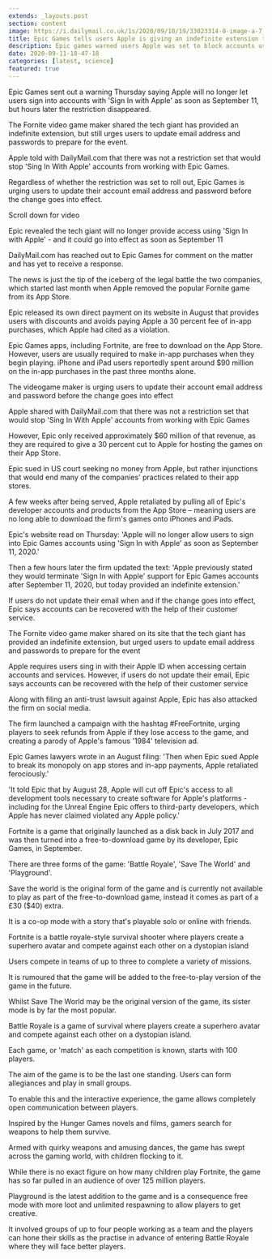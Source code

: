 ```yaml
---
extends: _layouts.post
section: content
image: https://i.dailymail.co.uk/1s/2020/09/10/19/33023314-0-image-a-7_1599762834372.jpg 
title: Epic Games tells users Apple is giving an indefinite extension to sing in with Apple IDs 
description: Epic games warned users Apple was set to block accounts using Sign In With Apple. The game maker then said the tech giant is giving an extension - but Apple says there was not a restriction in place. 
date: 2020-09-11-18-47-18 
categories: [latest, science] 
featured: true 
--- 
```

Epic Games sent out a warning Thursday saying Apple will no longer let users sign into accounts with 'Sign In with Apple' as soon as September 11, but hours later the restriction disappeared.

The Fornite video game maker shared the tech giant has provided an indefinite extension, but still urges users to update email address and passwords to prepare for the event.

Apple told with DailyMail.com that there was not a restriction set that would stop 'Sing In With Apple' accounts from working with Epic Games. 

Regardless of whether the restriction was set to roll out, Epic Games is urging users to update their account email address and password before the change goes into effect. 

Scroll down for video 

Epic revealed the tech giant will no longer provide access using 'Sign In with Apple' - and it could go into effect as soon as September 11

DailyMail.com has reached out to Epic Games for comment on the matter and has yet to receive a response.

The news is just the tip of the iceberg of the legal battle the two companies, which started last month when Apple removed the popular Fornite game from its App Store.   

Epic released its own direct payment on its website in August that provides users with discounts and avoids paying Apple a 30 percent fee of in-app purchases, which Apple had cited as a violation. 

Epic Games apps, including Fortnite, are free to download on the App Store. However, users are usually required to make in-app purchases when they begin playing. iPhone and iPad users reportedly spent around $90 million on the in-app purchases in the past three months alone.

The videogame maker is urging users to update their account email address and password before the change goes into effect

Apple shared with DailyMail.com that there was not a restriction set that would stop 'Sing In With Apple' accounts from working with Epic Games 

However, Epic only received approximately $60 million of that revenue, as they are required to give a 30 percent cut to Apple for hosting the games on their App Store.

Epic sued in US court seeking no money from Apple, but rather injunctions that would end many of the companies' practices related to their app stores. 

A few weeks after being served, Apple retaliated by pulling all of Epic's developer accounts and products from the App Store – meaning users are no long able to download the firm's games onto iPhones and iPads. 

Epic's website read on Thursday: 'Apple will no longer allow users to sign into Epic Games accounts using 'Sign In with Apple' as soon as September 11, 2020.'

Then a few hours later the firm updated the text: 'Apple previously stated they would terminate 'Sign In with Apple' support for Epic Games accounts after September 11, 2020, but today provided an indefinite extension.'  

If users do not update their email when and if the change goes into effect, Epic says accounts can be recovered with the help of their customer service. 

The Fornite video game maker shared on its site that the tech giant has provided an indefinite extension, but urged users to update email address and passwords to prepare for the event 

Apple requires users sing in with their Apple ID when accessing certain accounts and services. However, if users do not update their email, Epic says accounts can be recovered with the help of their customer service

Along with filing an anti-trust lawsuit against Apple, Epic has also attacked the firm on social media.

The firm launched a campaign with the hashtag #FreeFortnite, urging players to seek refunds from Apple if they lose access to the game, and creating a parody of Apple's famous '1984' television ad.

Epic Games lawyers wrote in an August filing: 'Then when Epic sued Apple to break its monopoly on app stores and in-app payments, Apple retaliated ferociously.'

'It told Epic that by August 28, Apple will cut off Epic's access to all development tools necessary to create software for Apple's platforms - including for the Unreal Engine Epic offers to third-party developers, which Apple has never claimed violated any Apple policy.'

Fortnite is a game that originally launched as a disk back in July 2017 and was then turned into a free-to-download game by its developer, Epic Games, in September. 

There are three forms of the game: 'Battle Royale', 'Save The World' and 'Playground'.

Save the world is the original form of the game and is currently not available to play as part of the free-to-download game, instead it comes as part of a £30 ($40) extra. 

It is a co-op mode with a story that's playable solo or online with friends.

Fortnite is a battle royale-style survival shooter where players create a superhero avatar and compete against each other on a dystopian island 

Users compete in teams of up to three to complete a variety of missions. 

It is rumoured that the game will be added to the free-to-play version of the game in the future. 

Whilst Save The World may be the original version of the game, its sister mode is by far the most popular. 

Battle Royale is a game of survival where players create a superhero avatar and compete against each other on a dystopian island.

Each game, or 'match' as each competition is known, starts with 100 players.

The aim of the game is to be the last one standing. Users can form allegiances and play in small groups.

To enable this and the interactive experience, the game allows completely open communication between players. 

Inspired by the Hunger Games novels and films, gamers search for weapons to help them survive. 

Armed with quirky weapons and amusing dances, the game has swept across the gaming world, with children flocking to it.  

While there is no exact figure on how many children play Fortnite, the game has so far pulled in an audience of over 125 million players. 

Playground is the latest addition to the game and is a consequence free mode with more loot and unlimited respawning to allow players to get creative.

It involved groups of up to four people working as a team and the players can hone their skills as the practise in advance of entering Battle Royale where they will face better players. 

